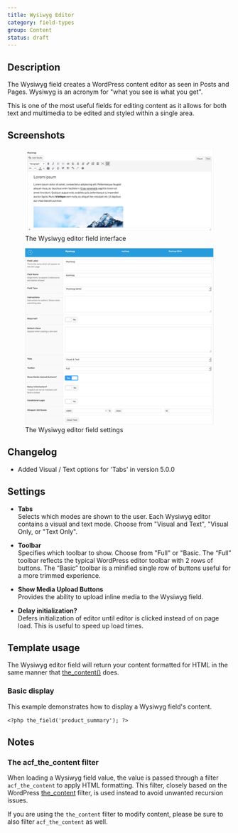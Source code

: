 ```yaml
---
title: Wysiwyg Editor
category: field-types
group: Content
status: draft
---
```


## Description
The Wysiwyg field creates a WordPress content editor as seen in Posts and Pages. Wysiwyg is an acronym for "what you see is what you get".

This is one of the most useful fields for editing content as it allows for both text and multimedia to be edited and styled within a single area.

## Screenshots
<div class="gallery">
	<figure>
		<a href="https://raw.githubusercontent.com/AdvancedCustomFields/docs/master/assets/acf-wysiwyg-field-interface.png">
			<img src="https://raw.githubusercontent.com/AdvancedCustomFields/docs/master/assets/acf-wysiwyg-field-interface.png" alt="acf-user-field-interface" />
		</a>
		<figcaption>The Wysiwyg editor field interface</figcaption>
	</figure>
	<figure>
		<a href="https://raw.githubusercontent.com/AdvancedCustomFields/docs/master/assets/acf-wysiwyg-field-settings.png">
			<img src="https://raw.githubusercontent.com/AdvancedCustomFields/docs/master/assets/acf-wysiwyg-field-settings.png" alt="acf-user-field-settings" />
		</a>
		<figcaption>The Wysiwyg editor field settings</figcaption>
	</figure>
</div>

## Changelog
- Added Visual / Text options for 'Tabs' in version 5.0.0

## Settings
- **Tabs**  
  Selects which modes are shown to the user. Each Wysiwyg editor contains a visual and text mode. Choose from "Visual and Text", "Visual Only, or "Text Only".
  
- **Toolbar**  
  Specifies which toolbar to show. Choose from "Full" or "Basic. The “Full” toolbar reflects the typical WordPress editor toolbar with 2 rows of buttons. The “Basic” toolbar is a minified single row of buttons useful for a more trimmed experience.
  
- **Show Media Upload Buttons**  
  Provides the ability to upload inline media to the Wysiwyg field.
  
- **Delay initialization?**  
  Defers initialization of editor until editor is clicked instead of on page load. This is useful to speed up load times.

## Template usage
The Wysiwyg editor field will return your content formatted for HTML in the same manner that [the_content()](https://developer.wordpress.org/reference/functions/the_content/) does.

### Basic display
This example demonstrates how to display a Wysiwyg field's content.
```
<?php the_field('product_summary'); ?>
```

## Notes

### The acf_the_content filter
When loading a Wysiwyg field value, the value is passed through a filter `acf_the_content` to apply HTML formatting. This filter, closely based on the WordPress [the_content](https://codex.wordpress.org/Plugin_API/Filter_Reference/the_content) filter, is used instead to avoid unwanted recursion issues.

If you are using the `the_content` filter to modify content, please be sure to also filter `acf_the_content` as well.